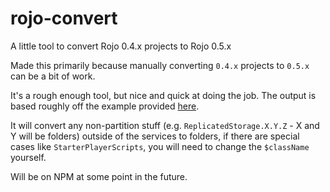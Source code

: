 # rojo-convert
A little tool to convert Rojo 0.4.x projects to Rojo 0.5.x

Made this primarily because manually converting `0.4.x` projects to `0.5.x` can be a bit of work.

It's a rough enough tool, but nice and quick at doing the job. The output is based roughly off the example provided [here](https://lpghatguy.github.io/rojo/0.5.x/project-format/#example-projects).

It will convert any non-partition stuff (e.g. `ReplicatedStorage.X.Y.Z` - X and Y will be folders) outside of the services to folders, if there are special cases like `StarterPlayerScripts`, you will need to change the `$className` yourself.

Will be on NPM at some point in the future.
